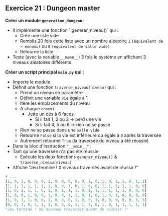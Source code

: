 ## Exercice 21 : Dungeon master

**Créer un module `generation_dongeon` :**

- Il implémente une fonction ``generer_niveau()` qui :
  - Créé une liste vide
  - Remplis 20 fois cette liste avec un nombre aléatoire ``1`` ``(équivalent de → ennemi)`` ou ``0`` `(équivalent de salle vide)`
  - Retourne la liste
- Teste (avec la variable ``__name__``) 3 fois le système en affichant 3 niveaux aléatoires différents

**Créer un script principal `main.py` qui :**

- Importe le module
- Définit une fonction ``traverse_niveau(niveau)`` qui :
  - Prend un niveau en paramètre
  - Définit une variable `vie` égale à 1
  - Itère les emplacements du niveau
  - A chaque ``ennemi``
    - Jette un dés à 6 faces
      - Si il fait 1, 2 ou 3 → perd une vie
      - Si il fait 4, 5 ou 6 → rien ne se passe
  - Rien ne se passe dans une ``salle vide``
  - Retourne `False` si la vie est inférieure ou égale à ``0`` après la traversée
  - Autrement retourne `True` (la traversée du niveau a été réussie)
- Dans le bloc d'instruction ``"__main__"`` :
- Tant qu'une traversée n'a pas été réussie
  - Exécute les deux fonctions `generer_niveau()` & `traverse_niveau(niveau)` 
- Affiche "Jeu terminé ! X niveaux traversés avant de réussir !"

```python
# ...
[1, 0, 1, 0, 0, 0, 1, 0, 0, 0, 0, 0, 1, 0, 1, 0, 1, 1, 0, 1, 1]
[1, 1, 1, 1, 1, 1, 1, 0, 0, 1, 0, 1, 0, 0, 1, 1, 0, 1, 1, 0, 0]
[1, 0, 1, 1, 1, 0, 1, 0, 1, 1, 1, 0, 1, 1, 1, 1, 1, 1, 0, 0, 0]
[1, 0, 0, 1, 0, 0, 1, 0, 0, 1, 1, 0, 1, 0, 1, 0, 1, 0, 0, 0, 0]
[1, 0, 1, 1, 0, 0, 1, 0, 0, 0, 1, 0, 0, 1, 0, 0, 0, 0, 0, 1, 1]
[0, 0, 1, 0, 1, 1, 1, 0, 0, 0, 1, 1, 0, 0, 1, 0, 1, 1, 1, 1, 1]
"Jeu terminé ! 90 niveaux traversés avant de réussir !"
```